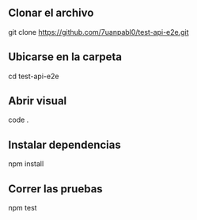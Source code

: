 ## Clonar el archivo 

git clone https://github.com/7uanpabl0/test-api-e2e.git

## Ubicarse en la carpeta

cd test-api-e2e

## Abrir visual

code .

## Instalar dependencias

npm install

## Correr las pruebas

npm test
